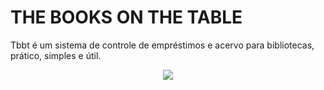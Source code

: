 # THE BOOKS ON THE TABLE

Tbbt é um sistema de controle de empréstimos e acervo para bibliotecas, prático, simples e útil.
<div align="center"> <img src="https://user-images.githubusercontent.com/63800945/199794257-2dbea800-2cbf-4891-88bf-e3a34b3e2e39.gif" /></div>

